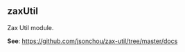 <a name="module_zaxUtil"></a>

## zaxUtil
<p>Zax Util module.</p>

**See**: https://github.com/jsonchou/zax-util/tree/master/docs  
